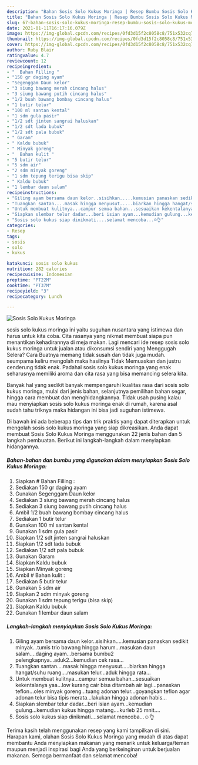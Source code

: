 ```yaml
---
description: "Bahan Sosis Solo Kukus Moringa | Resep Bumbu Sosis Solo Kukus Moringa Yang Mudah Dan Praktis"
title: "Bahan Sosis Solo Kukus Moringa | Resep Bumbu Sosis Solo Kukus Moringa Yang Mudah Dan Praktis"
slug: 67-bahan-sosis-solo-kukus-moringa-resep-bumbu-sosis-solo-kukus-moringa-yang-mudah-dan-praktis
date: 2021-01-11T16:17:16.079Z
image: https://img-global.cpcdn.com/recipes/0fd3d15f2c8058c8/751x532cq70/sosis-solo-kukus-moringa-foto-resep-utama.jpg
thumbnail: https://img-global.cpcdn.com/recipes/0fd3d15f2c8058c8/751x532cq70/sosis-solo-kukus-moringa-foto-resep-utama.jpg
cover: https://img-global.cpcdn.com/recipes/0fd3d15f2c8058c8/751x532cq70/sosis-solo-kukus-moringa-foto-resep-utama.jpg
author: Ruby Blair
ratingvalue: 4.7
reviewcount: 12
recipeingredient:
- "  Bahan Filling "
- "150 gr daging ayam"
- "Segenggam Daun kelor"
- "3 siung bawang merah cincang halus"
- "3 siung bawang putih cincang halus"
- "1/2 buah bawang bombay cincang halus"
- "1 butir telur"
- "100 ml santan kental"
- "1 sdm gula pasir"
- "1/2 sdt jinten sangrai haluskan"
- "1/2 sdt lada bubuk"
- "1/2 sdt pala bubuk"
- " Garam"
- " Kaldu bubuk"
- " Minyak goreng"
- "  Bahan kulit "
- "5 butir telur"
- "5 sdm air"
- "2 sdm minyak goreng"
- "1 sdm tepung terigu bisa skip"
- " Kaldu bubuk"
- "1 lembar daun salam"
recipeinstructions:
- "Giling ayam bersama daun kelor..sisihkan.....kemusian panaskan sedikit minyak...tumis trio bawang hingga harum...masukan daun salam....daging ayam...bersama bumbu2 pelengkapnya...aduk2...kemudian cek rasa..."
- "Tuangkan santan....masak hingga menyusut.....biarkan hingga hangat/suhu ruang....masukan telur...aduk hingga rata..."
- "Untuk membuat kulitnya...campur semua bahan...sesuaikan kekentalanya yaa...low kurang cair bisa ditambah air lagi...panaskan teflon...oles minyak goreng...tuang adonan telur...goyangkan teflon agar adonan telur bisa tipis merata...lakukan hingga adonan habis..."
- "Siapkan slembar telur dadar...beri isian ayam...kemudian gulung...kemudian kukus hingga matang....kurleb 25 mnit...."
- "Sosis solo kukus siap dinikmati....selamat mencoba...☺️👌"
categories:
- Resep
tags:
- sosis
- solo
- kukus

katakunci: sosis solo kukus 
nutrition: 282 calories
recipecuisine: Indonesian
preptime: "PT22M"
cooktime: "PT37M"
recipeyield: "3"
recipecategory: Lunch

---
```



![Sosis Solo Kukus Moringa](https://img-global.cpcdn.com/recipes/0fd3d15f2c8058c8/751x532cq70/sosis-solo-kukus-moringa-foto-resep-utama.jpg)


sosis solo kukus moringa ini yaitu suguhan nusantara yang istimewa dan harus untuk kita coba. Cita rasanya yang nikmat membuat siapa pun menantikan kehadirannya di meja makan.
Lagi mencari ide resep sosis solo kukus moringa untuk jualan atau dikonsumsi sendiri yang Menggugah Selera? Cara Buatnya memang tidak susah dan tidak juga mudah. seumpama keliru mengolah maka hasilnya Tidak Memuaskan dan justru cenderung tidak enak. Padahal sosis solo kukus moringa yang enak seharusnya memiliki aroma dan cita rasa yang bisa memancing selera kita.

Banyak hal yang sedikit banyak mempengaruhi kualitas rasa dari sosis solo kukus moringa, mulai dari jenis bahan, selanjutnya pemilihan bahan segar, hingga cara membuat dan menghidangkannya. Tidak usah pusing kalau mau menyiapkan sosis solo kukus moringa enak di rumah, karena asal sudah tahu triknya maka hidangan ini bisa jadi suguhan istimewa.




Di bawah ini ada beberapa tips dan trik praktis yang dapat diterapkan untuk mengolah sosis solo kukus moringa yang siap dikreasikan. Anda dapat membuat Sosis Solo Kukus Moringa menggunakan 22 jenis bahan dan 5 langkah pembuatan. Berikut ini langkah-langkah dalam menyiapkan hidangannya.

<!--inarticleads1-->

##### Bahan-bahan dan bumbu yang digunakan dalam menyiapkan Sosis Solo Kukus Moringa:

1. Siapkan  # Bahan Filling :
1. Sediakan 150 gr daging ayam
1. Gunakan Segenggam Daun kelor
1. Sediakan 3 siung bawang merah cincang halus
1. Sediakan 3 siung bawang putih cincang halus
1. Ambil 1/2 buah bawang bombay cincang halus
1. Sediakan 1 butir telur
1. Gunakan 100 ml santan kental
1. Gunakan 1 sdm gula pasir
1. Siapkan 1/2 sdt jinten sangrai haluskan
1. Siapkan 1/2 sdt lada bubuk
1. Sediakan 1/2 sdt pala bubuk
1. Gunakan  Garam
1. Siapkan  Kaldu bubuk
1. Siapkan  Minyak goreng
1. Ambil  # Bahan kulit :
1. Sediakan 5 butir telur
1. Gunakan 5 sdm air
1. Siapkan 2 sdm minyak goreng
1. Gunakan 1 sdm tepung terigu (bisa skip)
1. Siapkan  Kaldu bubuk
1. Gunakan 1 lembar daun salam




<!--inarticleads2-->

##### Langkah-langkah menyiapkan Sosis Solo Kukus Moringa:

1. Giling ayam bersama daun kelor..sisihkan.....kemusian panaskan sedikit minyak...tumis trio bawang hingga harum...masukan daun salam....daging ayam...bersama bumbu2 pelengkapnya...aduk2...kemudian cek rasa...
1. Tuangkan santan....masak hingga menyusut.....biarkan hingga hangat/suhu ruang....masukan telur...aduk hingga rata...
1. Untuk membuat kulitnya...campur semua bahan...sesuaikan kekentalanya yaa...low kurang cair bisa ditambah air lagi...panaskan teflon...oles minyak goreng...tuang adonan telur...goyangkan teflon agar adonan telur bisa tipis merata...lakukan hingga adonan habis...
1. Siapkan slembar telur dadar...beri isian ayam...kemudian gulung...kemudian kukus hingga matang....kurleb 25 mnit....
1. Sosis solo kukus siap dinikmati....selamat mencoba...☺️👌




Terima kasih telah menggunakan resep yang kami tampilkan di sini. Harapan kami, olahan Sosis Solo Kukus Moringa yang mudah di atas dapat membantu Anda menyiapkan makanan yang menarik untuk keluarga/teman maupun menjadi inspirasi bagi Anda yang berkeinginan untuk berjualan makanan. Semoga bermanfaat dan selamat mencoba!
